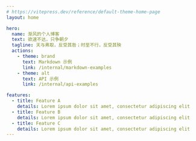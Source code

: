 ```yaml
---
# https://vitepress.dev/reference/default-theme-home-page
layout: home

hero:
  name: 渐风的个人博客
  text: 欲速不达，只争朝夕
  tagline: 天与弗取，反受其咎；时至不行，反受其殃
  actions:
    - theme: brand
      text: Markdown 示例
      link: /internal/markdown-examples
    - theme: alt
      text: API 示例
      link: /internal/api-examples

features:
  - title: Feature A
    details: Lorem ipsum dolor sit amet, consectetur adipiscing elit
  - title: Feature B
    details: Lorem ipsum dolor sit amet, consectetur adipiscing elit
  - title: Feature C
    details: Lorem ipsum dolor sit amet, consectetur adipiscing elit
---
```

